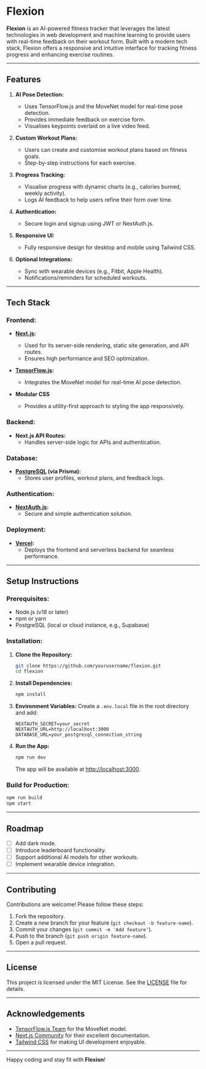 # Flexion

**Flexion** is an AI-powered fitness tracker that leverages the latest technologies in web development and machine learning to provide users with real-time feedback on their workout form. Built with a modern tech stack, Flexion offers a responsive and intuitive interface for tracking fitness progress and enhancing exercise routines.

---

## **Features**

1. **AI Pose Detection:**

   - Uses TensorFlow.js and the MoveNet model for real-time pose detection.
   - Provides immediate feedback on exercise form.
   - Visualises keypoints overlaid on a live video feed.

2. **Custom Workout Plans:**

   - Users can create and customise workout plans based on fitness goals.
   - Step-by-step instructions for each exercise.

3. **Progress Tracking:**

   - Visualise progress with dynamic charts (e.g., calories burned, weekly activity).
   - Logs AI feedback to help users refine their form over time.

4. **Authentication:**

   - Secure login and signup using JWT or NextAuth.js.

5. **Responsive UI:**

   - Fully responsive design for desktop and mobile using Tailwind CSS.

6. **Optional Integrations:**

   - Sync with wearable devices (e.g., Fitbit, Apple Health).
   - Notifications/reminders for scheduled workouts.

---

## **Tech Stack**

### **Frontend:**

- **[Next.js](https://nextjs.org/):**

  - Used for its server-side rendering, static site generation, and API routes.
  - Ensures high performance and SEO optimization.

- **[TensorFlow.js](https://www.tensorflow.org/js):**

  - Integrates the MoveNet model for real-time AI pose detection.

- **Modular CSS**
  - Provides a utility-first approach to styling the app responsively.

### **Backend:**

- **Next.js API Routes:**
  - Handles server-side logic for APIs and authentication.

### **Database:**

- **[PostgreSQL](https://www.postgresql.org/) (via Prisma):**
  - Stores user profiles, workout plans, and feedback logs.

### **Authentication:**

- **[NextAuth.js](https://next-auth.js.org/):**
  - Secure and simple authentication solution.

### **Deployment:**

- **[Vercel](https://vercel.com/):**
  - Deploys the frontend and serverless backend for seamless performance.

---

## **Setup Instructions**

### **Prerequisites:**

- Node.js (v18 or later)
- npm or yarn
- PostgreSQL (local or cloud instance, e.g., Supabase)

### **Installation:**

1. **Clone the Repository:**

   ```bash
   git clone https://github.com/yourusername/flexion.git
   cd flexion
   ```

2. **Install Dependencies:**

   ```bash
   npm install
   ```

3. **Environment Variables:**
   Create a `.env.local` file in the root directory and add:

   ```env
   NEXTAUTH_SECRET=your_secret
   NEXTAUTH_URL=http://localhost:3000
   DATABASE_URL=your_postgresql_connection_string
   ```

4. **Run the App:**

   ```bash
   npm run dev
   ```

   The app will be available at [http://localhost:3000](http://localhost:3000).

### **Build for Production:**

```bash
npm run build
npm start
```

---

## **Roadmap**

- [ ] Add dark mode.
- [ ] Introduce leaderboard functionality.
- [ ] Support additional AI models for other workouts.
- [ ] Implement wearable device integration.

---

## **Contributing**

Contributions are welcome! Please follow these steps:

1. Fork the repository.
2. Create a new branch for your feature (`git checkout -b feature-name`).
3. Commit your changes (`git commit -m 'Add feature'`).
4. Push to the branch (`git push origin feature-name`).
5. Open a pull request.

---

## **License**

This project is licensed under the MIT License. See the [LICENSE](LICENSE) file for details.

---

## **Acknowledgements**

- [TensorFlow.js Team](https://www.tensorflow.org/js) for the MoveNet model.
- [Next.js Community](https://nextjs.org/learn) for their excellent documentation.
- [Tailwind CSS](https://tailwindcss.com/) for making UI development enjoyable.

---

Happy coding and stay fit with **Flexion**!
